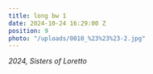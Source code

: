 ```yaml
---
title: long bw 1
date: 2024-10-24 16:29:00 Z
position: 9
photo: "/uploads/0010_%23%23%23-2.jpg"
---
```


*2024, Sisters of Loretto*
